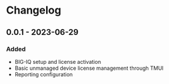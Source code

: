 # Changelog

## 0.0.1 - 2023-06-29

### Added

* BIG-IQ setup and license activation
* Basic unmanaged device license management through TMUI
* Reporting configuration
